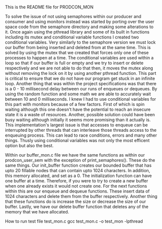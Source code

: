 This is the README file for PRODCON_MON

To solve the issue of not using semaphores within our producer and consumer and using monitors instead was started by porting over the user space code
from the semaphore directory and making some alterations to it. Once again using the pthread library and some of its built in functions including 
its mutex and conditional variable functions I created two conditional variables. Very similarly to the semaphore version we must lock our buffer from
being inserted and deleted from at the same time. This is solved by using the mutex that we created that forces only one of these processes to happen at
a time. The conditional variables are used within a loop so that if our buffer is full or empty and we try to insert or delete respectively and we are
not able to do that then, it moves the mutex along without removing the lock on it by using another pthread function. This part is critical to ensure
that we do not have our program get stuck in an infinite loop. Another thing that was within the project specifications was that there is a 0 - 10
millisecond delay between our runs of enqueues or dequeues. By using the random function and some math we are able to accurately wait between 10 and 0 
milliseconds. I knew I had to use conditional variables for this part with monitors because of a few factors. First of which is spin waiting although
this one doesn't have the potential to reach an insecure state it is a waste of resources. Another, possible solution could have been busy waiting 
although initially it seems more promising than it actually is. This implementation's largest issue is that accesses to enqueue can be interrupted by 
other threads that can interleave those threads access to the enqueuing process. This can lead to race conditions, errors and many other things. Thusly
using conditional variables was not only the most efficent option but also the best. 



Within our buffer_mon.c file we have the same functions as within our prodcon_user_sem with the exception of print_semaphores(). These do the same
things. Our init_buffer function creates our bounded buffer that has upto 20 fillable nodes that can contain upto 1024 characters. In addition, this 
memory allocated, and set as a 0. The initialization function can have one buffer at a time. Therefore, if you were to try to create a new buffer
when one already exists it would not create one. For the next functions within this are our enqueue and dequeue functions. These insert data of 1024
characters and delete them from the buffer respectively. Another thing that these functions do is increase the size or decrease the size of our buffer.
Lastly, we have our delete buffer function that deletes any of the memory that we have allocated. 

How to run test file
	test_mon.c
		gcc test_mon.c -o test_mon -lpthread
